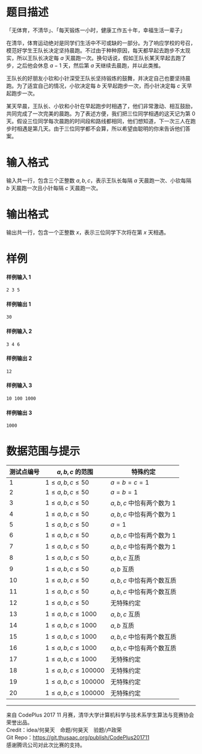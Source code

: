 
# 题目描述

「无体育，不清华」、「每天锻炼一小时，健康工作五十年，幸福生活一辈子」

在清华，体育运动绝对是同学们生活中不可或缺的一部分。为了响应学校的号召，模范好学生王队长决定坚持晨跑。不过由于种种原因，每天都早起去跑步不太现实，所以王队长决定每 $a$ 天晨跑一次。换句话说，假如王队长某天早起去跑了步，之后他会休息 $a-1$ 天，然后第 $a$ 天继续去晨跑，并以此类推。

王队长的好朋友小钦和小针深受王队长坚持锻炼的鼓舞，并决定自己也要坚持晨跑。为了适宜自己的情况，小钦决定每 $b$ 天早起跑步一次，而小针决定每 $c$ 天早起跑步一次。

某天早晨，王队长、小钦和小针在早起跑步时相遇了，他们非常激动、相互鼓励，共同完成了一次完美的晨跑。为了表述方便，我们把三位同学相遇的这天记为第 $0$ 天。假设三位同学每次晨跑的时间段和路线都相同，他们想知道，下一次三人在跑步时相遇是第几天。由于三位同学都不会算，所以希望由聪明的你来告诉他们答案。

# 输入格式

输入共一行，包含三个正整数 $a,b,c$，表示王队长每隔 $a$ 天晨跑一次、小钦每隔 $b$ 天晨跑一次且小针每隔 $c$ 天晨跑一次。

# 输出格式

输出共一行，包含一个正整数 $x$，表示三位同学下次将在第 $x$ 天相遇。

# 样例

#### 样例输入 1
```plain
2 3 5
```
#### 样例输出 1
```plain
30
```

#### 样例输入 2
```plain
3 4 6
```
#### 样例输出 2
```plain
12
```

#### 样例输入 3
```plain
10 100 1000
```
#### 样例输出 3
```plain
1000
```

# 数据范围与提示

<!-- BEGIN: Migrated markdown table -->

| 测试点编号 | $a, b, c$ 的范围 | 特殊约定 |
|-|-|-|
| 1 | $1 \leq a, b, c \leq 50$ | $a = b = c = 1$ |
| 2 | $1 \leq a, b, c \leq 50$ | $a = b = 1$ |
| 3 | $1 \leq a, b, c \leq 50$ | $a, b, c$ 中恰有两个数为 $1$ |
| 4 | $1 \leq a, b, c \leq 50$ | $a, b, c$ 中恰有两个数为 $1$ |
| 5 | $1 \leq a, b, c \leq 50$ | $a = 1$ |
| 6 | $1 \leq a, b, c \leq 50$ | $a, b, c$ 中恰有两个数为 $1$ |
| 7 | $1 \leq a, b, c \leq 50$ | $a, b, c$ 中恰有两个数为 $1$ |
| 8 | $1 \leq a, b, c \leq 50$ | $a, b, c$ 互质 |
| 9 | $1 \leq a, b, c \leq 50$ | $a, b$ 互质 |
| 10 | $1 \leq a, b, c \leq 50$ | $a, b, c$ 中恰有两个数互质 |
| 11 | $1 \leq a, b, c \leq 50$ | $a, b, c$ 中恰有两个数互质 |
| 12 | $1 \leq a, b, c \leq 50$ | 无特殊约定 |
| 13 | $1 \leq a, b, c \leq 1000$ | $a, b, c$ 互质 |
| 14 | $1 \leq a, b, c \leq 1000$ | $a, b$ 互质 |
| 15 | $1 \leq a, b, c \leq 1000$ | $a, b, c$ 中恰有两个数互质 |
| 16 | $1 \leq a, b, c \leq 1000$ | $a, b, c$ 中恰有两个数互质 |
| 17 | $1 \leq a, b, c \leq 1000$ | 无特殊约定 |
| 18 | $1 \leq a, b, c \leq 100000$ | 无特殊约定 |
| 19 | $1 \leq a, b, c \leq 100000$ | 无特殊约定 |
| 20 | $1 \leq a, b, c \leq 100000$ | 无特殊约定 |

<!-- Migrated from original HTML table:
<table class='ui center aligned celled table'>
<thead>
  <tr>
    <th>测试点编号</th>
    <th>$a, b, c$ 的范围</th>
    <th>特殊约定</th>
  </tr>
</thead>
<tbody>
  <tr>
    <td>1</td>
    <td rowspan='12'>$1 \leq a, b, c \leq 50$ </td>
    <td>$a = b = c = 1$ </td>
  </tr>
  <tr>
    <td>2</td>
    <td>$a = b = 1$ </td>
  </tr>
  <tr>
    <td>3</td>
    <td rowspan='2'>$a, b, c$ 中恰有两个数为 $1$ </td>
  </tr>
  <tr>
    <td>4</td>
  </tr>
  <tr>
    <td>5</td>
    <td>$a = 1$ </td>
  </tr>
  <tr>
    <td>6</td>
    <td rowspan='2'>$a, b, c$ 中恰有两个数为 $1$ </td>
  </tr>
  <tr>
    <td>7</td>
  </tr>
  <tr>
    <td>8</td>
    <td>$a, b, c$ 互质</td>
  </tr>
  <tr>
    <td>9</td>
    <td>$a, b$ 互质</td>
  </tr>
  <tr>
    <td>10</td>
    <td rowspan='2'>$a, b, c$ 中恰有两个数互质</td>
  </tr>
  <tr>
    <td>11</td>
  </tr>
  <tr>
    <td>12</td>
    <td>无特殊约定</td>
  </tr>
  <tr>
    <td>13</td>
    <td rowspan='5'>$1 \leq a, b, c \leq 1000$ </td>
    <td>$a, b, c$ 互质</td>
  </tr>
  <tr>
    <td>14</td>
    <td>$a, b$ 互质</td>
  </tr>
  <tr>
    <td>15</td>
    <td rowspan='2'>$a, b, c$ 中恰有两个数互质</td>
  </tr>
  <tr>
    <td>16</td>
  </tr>
  <tr>
    <td>17</td>
    <td rowspan='4'>无特殊约定</td>
  </tr>
  <tr>
    <td>18</td>
    <td rowspan='3'>$1 \leq a, b, c \leq 100000$ </td>
  </tr>
  <tr>
    <td>19</td>
  </tr>
  <tr>
    <td>20</td>
  </tr>
</tbody>
</table>
-->

<!-- END: Migrated markdown table -->

<hr style='color: #ddd; margin-bottom: 1em'>

来自 CodePlus 2017 11 月赛，清华大学计算机科学与技术系学生算法与竞赛协会 荣誉出品。  
Credit：idea/何昊天　命题/何昊天　验题/卢政荣  
Git Repo：https://git.thusaac.org/publish/CodePlus201711  
感谢腾讯公司对此次比赛的支持。

